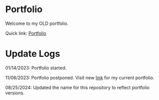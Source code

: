 # Portfolio
Welcome to my OLD portfolio.

Quick link: <a target="blank" href="https://yijio.github.io/portfolio-23/">Portfolio</a>

# Update Logs
01/14/2023: Portfolio started.

11/08/2023: Portfolio postponed. Visit new <a target="blank" href="https://yijio.github.io/portfolio/">link</a> for my current portfolio.

08/25/2024: Updated the name for this repository to reflect portfolio versions.
